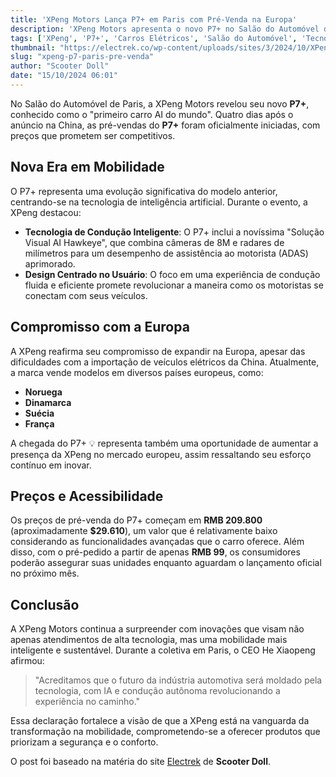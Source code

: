 ```yaml
---
title: 'XPeng Motors Lança P7+ em Paris com Pré-Venda na Europa'
description: 'XPeng Motors apresenta o novo P7+ no Salão do Automóvel de Paris, destacando tecnologia e preços de pré-venda na Europa.'
tags: ['XPeng', 'P7+', 'Carros Elétricos', 'Salão do Automóvel', 'Tecnologia']
thumbnail: "https://electrek.co/wp-content/uploads/sites/3/2024/10/XPeng-P7-pricing-hero.jpg?quality=82&strip=all&w=1400"
slug: "xpeng-p7-paris-pre-venda"
author: "Scooter Doll"
date: "15/10/2024 06:01"
---
```


No Salão do Automóvel de Paris, a XPeng Motors revelou seu novo **P7+**, conhecido como o "primeiro carro AI do mundo". Quatro dias após o anúncio na China, as pré-vendas do **P7+** foram oficialmente iniciadas, com preços que prometem ser competitivos.

## Nova Era em Mobilidade
O P7+ representa uma evolução significativa do modelo anterior, centrando-se na tecnologia de inteligência artificial. Durante o evento, a XPeng destacou:

- **Tecnologia de Condução Inteligente**: O P7+ inclui a novíssima "Solução Visual AI Hawkeye", que combina câmeras de 8M e radares de milímetros para um desempenho de assistência ao motorista (ADAS) aprimorado.
- **Design Centrado no Usuário**: O foco em uma experiência de condução fluida e eficiente promete revolucionar a maneira como os motoristas se conectam com seus veículos.

## Compromisso com a Europa
A XPeng reafirma seu compromisso de expandir na Europa, apesar das dificuldades com a importação de veículos elétricos da China. Atualmente, a marca vende modelos em diversos países europeus, como:
- **Noruega**
- **Dinamarca**
- **Suécia**
- **França**

A chegada do P7+ 💡 representa também uma oportunidade de aumentar a presença da XPeng no mercado europeu, assim ressaltando seu esforço contínuo em inovar.

## Preços e Acessibilidade
Os preços de pré-venda do P7+ começam em **RMB 209.800** (aproximadamente **$29.610**), um valor que é relativamente baixo considerando as funcionalidades avançadas que o carro oferece. Além disso, com o pré-pedido a partir de apenas **RMB 99**, os consumidores poderão assegurar suas unidades enquanto aguardam o lançamento oficial no próximo mês.

## Conclusão
A XPeng Motors continua a surpreender com inovações que visam não apenas atendimentos de alta tecnologia, mas uma mobilidade mais inteligente e sustentável. Durante a coletiva em Paris, o CEO He Xiaopeng afirmou:

> "Acreditamos que o futuro da indústria automotiva será moldado pela tecnologia, com IA e condução autônoma revolucionando a experiência no caminho."

Essa declaração fortalece a visão de que a XPeng está na vanguarda da transformação na mobilidade, comprometendo-se a oferecer produtos que priorizam a segurança e o conforto.

O post foi baseado na matéria do site [Electrek](https://electrek.co/2024/10/14/xpeng-motors-unveils-p7-paris-pre-sale-pricing-europe/) de **Scooter Doll**.